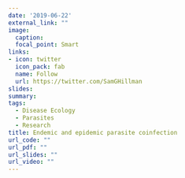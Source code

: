 ```yaml
---
date: '2019-06-22'
external_link: ""
image:
  caption: 
  focal_point: Smart
links:
- icon: twitter
  icon_pack: fab
  name: Follow
  url: https://twitter.com/SamGHillman
slides: 
summary: 
tags:
  - Disease Ecology
  - Parasites
  - Research
title: Endemic and epidemic parasite coinfection
url_code: ""
url_pdf: ""
url_slides: ""
url_video: ""
---
```


